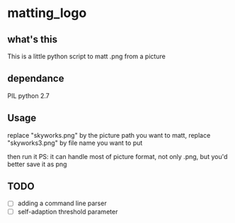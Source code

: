 # matting_logo

## what's this
This is a little python script to matt .png from a picture

## dependance
PIL
python 2.7

## Usage
replace "skyworks.png" by the picture path you want to matt,
replace "skyworks3.png" by file name you want to put

then run it
PS: it can handle most of picture format, not only .png, but
you'd better save it as png

## TODO
- [ ] adding a command line parser
- [ ] self-adaption threshold parameter
